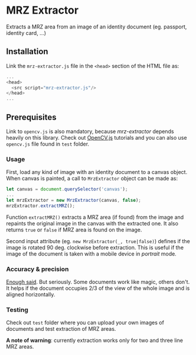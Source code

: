 # MRZ Extractor

Extracts a MRZ area from an image of an identity document (eg. passport, identity card, ...)

## Installation

Link the `mrz-extractor.js` file in the `<head>` section of the HTML file as:

```javascript
...
<head>
  <src script="mrz-extractor.js"/>
</head>
...
```

## Prerequisites

Link to `opencv.js` is also mandatory, because _mrz-extractor_ depends heavily on this library. Check out [OpenCV.js](https://docs.opencv.org/3.4.1/d5/d10/tutorial_js_root.html) tutorials and you can also use `opencv.js` file found in `test` folder.

### Usage

First, load any kind of image with an identity document to a canvas object. When canvas is painted, a call to `MrzExtractor` object can be made as:

```javascript
let canvas = document.querySelector('canvas');
...
let mrzExtractor = new MrzExtractor(canvas, false);
mrzExtractor.extractMRZ();
```

Function `extractMRZ()` extracts a MRZ area (if found) from the image and repaints the original image in the canvas with the extracted one. It also returns `true` or `false` if MRZ area is found on the image.

Second input attribute (eg. `new MrzExtractor(_, true|false)`) defines if the image is rotated 90 deg. clockwise before extraction. This is useful if the image of the document is taken with a mobile device in _portrait_ mode.

### Accuracy & precision

<a href="https://youtu.be/pjvQFtlNQ-M">Enough said</a>. But seriously. Some documents work like magic, others don't. It helps if the document occupies 2/3 of the view of the whole image and is aligned horizontally.

### Testing

Check out `test` folder where you can upload your own images of documents and test extraction of MRZ areas. 

__A note of warning__: currently extraction works only for two and three line MRZ areas.
